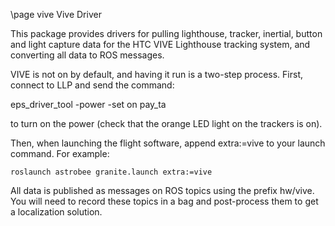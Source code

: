 \page vive Vive Driver

This package provides drivers for pulling lighthouse, tracker, inertial, button and light capture data for the HTC VIVE Lighthouse tracking system, and converting all data to ROS messages. 

VIVE is not on by default, and having it run is a two-step process. First, connect to LLP and send the command:


  eps_driver_tool -power -set on pay_ta

to turn on the power (check that the orange LED light on the trackers is on).

Then, when launching the flight software, append extra:=vive to your launch command. For example:

    roslaunch astrobee granite.launch extra:=vive

All data is published as messages on ROS topics using the prefix hw/vive. You will need to record these topics in a bag and post-process them to get a localization solution.